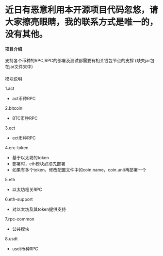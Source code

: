 # 近日有恶意利用本开源项目代码忽悠，请大家擦亮眼睛，我的联系方式是唯一的，没有其他。

#### 项目介绍
支持各个币种的RPC,RPC的部署及测试都需要有相关钱包节点的支撑
(缺失jar包在jar文件夹中)


####
模块说明

1.act

* act币种RPC

2.bitcoin

* BTC币种RPC

3.ect

* ect币种RPC

4.erc-token

* 基于以太坊的token
* 部署时，eth模块必须先部署
* 如果有多个token，修改配置文件中的coin.name，coin.unit再部署一个

5.eth

* 以太坊相关RPC

6.eth-support

* 对以太坊及其token提供支持

7.rpc-common

* 公共模块

8.usdt

* usdt币种RPC
